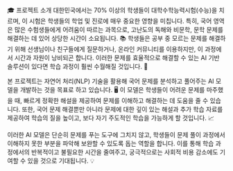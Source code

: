 🎓 프로젝트 소개
대한민국에서는 70% 이상의 학생들이 대학수학능력시험(수능)을 치르며, 이 시험은 학생들의 학업 및 진로에 매우 중요한 영향을 미칩니다. 특히, 국어 영역은 많은 수험생들에게 어려움이 따르는 과목으로, 고난도의 독해와 비문학, 문학 문제를 해결하는 데 있어 상당한 시간이 소요됩니다. 📚 학생들은 공부 중 모르는 문제를 해결하기 위해 선생님이나 친구들에게 질문하거나, 온라인 커뮤니티를 이용하지만, 이 과정에서 시간과 자원이 낭비되곤 합니다. 이러한 문제를 효율적으로 해결할 수 있는 AI 기반 솔루션이 있다면 학습 과정이 훨씬 수월해질 것입니다. 🧠

본 프로젝트는 자연어 처리(NLP) 기술을 활용해 국어 문제를 분석하고 풀어주는 AI 모델을 개발하는 것을 목표로 하고 있습니다. 🖥️ 이 모델은 학생들이 어려운 문제를 마주했을 때, 빠르게 정확한 해설을 제공하여 문제를 이해하고 해결하는 데 도움을 줄 수 있습니다. 또한, 국어 문제 해결뿐만 아니라 문제에 대한 깊이 있는 해설과 추가 학습 자료를 제공하여 학습의 질을 높이고, 보다 자기 주도적인 학습을 가능하게 할 것입니다. 📈

이러한 AI 모델은 단순히 문제를 푸는 도구에 그치지 않고, 학생들이 문제 풀이 과정에서 이해하지 못한 부분을 파악해 보완할 수 있도록 돕는 역할을 합니다. 이를 통해 학습 과정에서의 반복적이고 불필요한 시간을 줄여주고, 궁극적으로는 사회적 비용 감소에도 기여할 수 있을 것으로 기대됩니다. 💡
